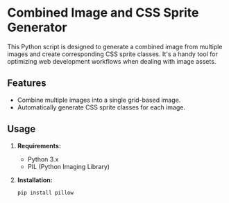 # Combined Image and CSS Sprite Generator

This Python script is designed to generate a combined image from multiple images and create corresponding CSS sprite classes. It's a handy tool for optimizing web development workflows when dealing with image assets.

## Features

- Combine multiple images into a single grid-based image.
- Automatically generate CSS sprite classes for each image.

## Usage

1. **Requirements:**
   - Python 3.x
   - PIL (Python Imaging Library)

2. **Installation:**
   ```bash
   pip install pillow

